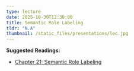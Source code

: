 ```yaml
---
type: lecture
date: 2025-10-30T12:30:00
title: Semantic Role Labeling
tldr: "N.A"
thumbnail: /static_files/presentations/lec.jpg
---
```

**Suggested Readings:**
- [Chapter 21: Semantic Role Labeling](https://web.stanford.edu/~jurafsky/slp3/21.pdf)
